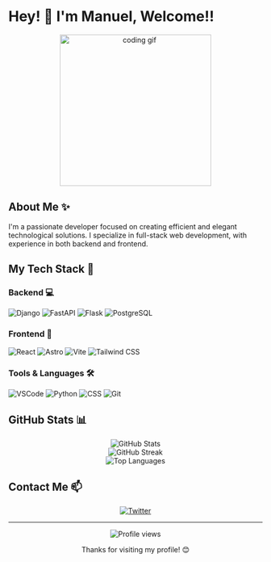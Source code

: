 # Hey! 👋 I'm Manuel, Welcome!!

<div align="center">
  <img src="https://media.giphy.com/media/qgQUggAC3Pfv687qPC/giphy.gif" width="300" alt="coding gif">
</div>

## About Me ✨

I'm a passionate developer focused on creating efficient and elegant technological solutions. I specialize in full-stack web development, with experience in both backend and frontend.

## My Tech Stack 🚀

### Backend 💻
![Django](https://img.shields.io/badge/-Django-092E20?style=flat-square&logo=django&logoColor=white)
![FastAPI](https://img.shields.io/badge/-FastAPI-009688?style=flat-square&logo=fastapi&logoColor=white)
![Flask](https://img.shields.io/badge/-Flask-000000?style=flat-square&logo=flask&logoColor=white)
![PostgreSQL](https://img.shields.io/badge/-PostgreSQL-336791?style=flat-square&logo=postgresql&logoColor=white)

### Frontend 🎨
![React](https://img.shields.io/badge/-React-61DAFB?style=flat-square&logo=react&logoColor=black)
![Astro](https://img.shields.io/badge/-Astro-FF5D01?style=flat-square&logo=astro&logoColor=white)
![Vite](https://img.shields.io/badge/-Vite-646CFF?style=flat-square&logo=vite&logoColor=white)
![Tailwind CSS](https://img.shields.io/badge/-Tailwind_CSS-38B2AC?style=flat-square&logo=tailwind-css&logoColor=white)

### Tools & Languages 🛠️
![VSCode](https://img.shields.io/badge/-VSCode-007ACC?style=flat-square&logo=visual-studio-code&logoColor=white)
![Python](https://img.shields.io/badge/-Python-3776AB?style=flat-square&logo=python&logoColor=white)
![CSS](https://img.shields.io/badge/-CSS-1572B6?style=flat-square&logo=css3&logoColor=white)
![Git](https://img.shields.io/badge/-Git-F05032?style=flat-square&logo=git&logoColor=white)

## GitHub Stats 📊

<div align="center">
  <img src="https://github-readme-stats.vercel.app/api?username=Manuel-Mendoza&show_icons=true&theme=dracula" alt="GitHub Stats" />
</div>

<div align="center">
  <img src="https://github-readme-streak-stats.herokuapp.com/?user=Manuel-Mendoza&theme=dracula" alt="GitHub Streak" />
</div>

<div align="center">
  <img src="https://github-readme-stats.vercel.app/api/top-langs/?username=Manuel-Mendoza&layout=compact&theme=dracula" alt="Top Languages" />
</div>

## Contact Me 📫

<div align="center">
  
<!-- [![LinkedIn](https://img.shields.io/badge/-LinkedIn-0077B5?style=for-the-badge&logo=linkedin&logoColor=white)](https://linkedin.com/in/YOUR_LINKEDIN_PROFILE) -->
[![Twitter](https://img.shields.io/badge/-Twitter-1DA1F2?style=for-the-badge&logo=twitter&logoColor=white)](https://twitter.com/itjosemendoza)
<!-- [![Portfolio](https://img.shields.io/badge/-Portfolio-000000?style=for-the-badge&logo=react&logoColor=white)](https://YOUR_WEBSITE) -->

</div>

---

<div align="center">
  <img src="https://komarev.com/ghpvc/?username=Manuel-Mendoza&color=blueviolet" alt="Profile views" />
  <p>Thanks for visiting my profile! 😊</p>
</div>
